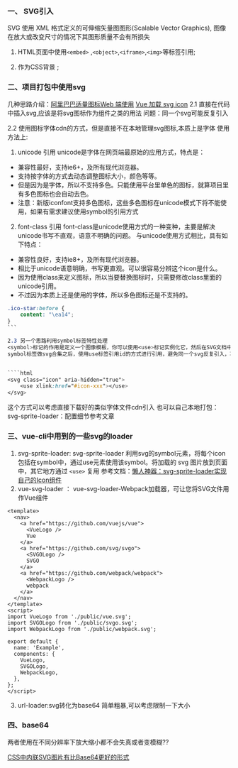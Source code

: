### 一、 SVG引入
SVG 使用 XML 格式定义的可伸缩矢量图图形(Scalable Vector Graphics), 图像在放大或改变尺寸的情况下其图形质量不会有所损失

1. HTML页面中使用`<embed>` ,`<object>`,`<iframe>`,`<img>`等标签引用;

2. 作为CSS背景 ;

### 二、项目打包中使用svg
几种思路介绍：[阿里巴巴适量图标Web 端使用](https://www.iconfont.cn/help/detail?spm=a313x.7781069.1998910419.d8cf4382a&helptype=code)
[Vue 加载 svg icon](https://www.jianshu.com/p/3d3730fe155c)
2.1 直接在代码中插入svg,应该是将svg图标作为组件之类的用法
问题：同一个svg可能反复引入

2.2 使用图标字体cdn的方式，但是直接不在本地管理svg图标,本质上是字体
使用方法上:
1. unicode 引用
unicode是字体在网页端最原始的应用方式，特点是：
* 兼容性最好，支持ie6+，及所有现代浏览器。
* 支持按字体的方式去动态调整图标大小，颜色等等。
* 但是因为是字体，所以不支持多色。只能使用平台里单色的图标，就算项目里有多色图标也会自动去色。
* 注意：新版iconfont支持多色图标，这些多色图标在unicode模式下将不能使用，如果有需求建议使用symbol的引用方式

2. font-class 引用
font-class是unicode使用方式的一种变种，主要是解决unicode书写不直观，语意不明确的问题。
与unicode使用方式相比，具有如下特点：
* 兼容性良好，支持ie8+，及所有现代浏览器。
* 相比于unicode语意明确，书写更直观。可以很容易分辨这个icon是什么。
* 因为使用class来定义图标，所以当要替换图标时，只需要修改class里面的unicode引用。
* 不过因为本质上还是使用的字体，所以多色图标还是不支持的。

````css
.ico-star:before {
    content: "\ea14";
}
```

2.3 另一个思路利用symbol标签特性处理
<symbol>标记的作用是定义一个图像模板，你可以使用<use>标记实例化它，然后在SVG文档中反复使用，这种用法非常的高效。<symbol>本身不会输出任何图像，只有使用<use>实例化后才会显示。
symbol标签做svg合集之后，使用use标签引用id的方式进行引用，避免同一个svg反复引入，项目中只引入一次。


````html
<svg class="icon" aria-hidden="true">
    <use xlink:href="#icon-xxx"></use>
</svg>
````

这个方式可以考虑直接下载好的类似字体文件cdn引入
也可以自己本地打包：svg-sprite-loader：配置细节参考文章

### 三、vue-cli中用到的一些svg的loader
1. svg-sprite-loader:
svg-sprite-loader 利用svg的symbol元素，将每个icon包括在symbol中，通过use元素使用该symbol。将加载的 svg 图片放到页面中，其它地方通过 `<use>` 复用
参考文档：[懒人神器：svg-sprite-loader实现自己的Icon组件](https://segmentfault.com/a/1190000015367490)
2. vue-svg-loader ：
vue-svg-loader-Webpack加载器，可让您将SVG文件用作Vue组件 
````vue
<template>
  <nav>
    <a href="https://github.com/vuejs/vue">
      <VueLogo />
      Vue
    </a>
    <a href="https://github.com/svg/svgo">
      <SVGOLogo />
      SVGO
    </a>
    <a href="https://github.com/webpack/webpack">
      <WebpackLogo />
      webpack
    </a>
  </nav>
</template>
<script>
import VueLogo from './public/vue.svg';
import SVGOLogo from './public/svgo.svg';
import WebpackLogo from './public/webpack.svg';

export default {
  name: 'Example',
  components: {
    VueLogo,
    SVGOLogo,
    WebpackLogo,
  },
};
</script>
````
 3. url-loader:svg转化为base64
 简单粗暴,可以考虑限制一下大小


 ### 四、base64

两者使用在不同分辨率下放大缩小都不会失真或者变模糊??


[CSS中内联SVG图片有比Base64更好的形式](https://www.zhangxinxu.com/wordpress/2018/08/css-svg-background-image-base64-encode/)
